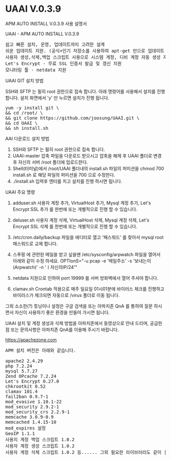 # UAAI V.0.3.9
APM AUTO INSTALL V.0.3.9 사용 설명서

UAAI - APM AUTO INSTALL V.0.3.9
<pre>
쉽고 빠른 설치, 운영, 업데이트까지 고려한 설계
쉬운 업데이트 지원. (공식+인기 저장소를 사용하여 apt-get 만으로 업데이트 완료)
사용자 생성,삭제,백업 스크립트 사용으로 시스템 계정, 디비 계정 자동 생성 지원
Let's Encrypt - 무료 SSL 인증서 발급 및 갱신 지원
모니터링 툴 - netdata 지원
</pre>


UAAI GIT 설치 방법

SSH와 SFTP 는 필히 root 권한으로 접속 합니다.
아래 명령어를 사용해서 설치를 진행 합니다. 설치 화면에서 'y' 만 누르면 설치가 진행 됩니다.
<pre>
yum -y install git \
&& cd /root/ \
&& git clone https://github.com/joosung/UAAI.git \
&& cd UAAI \
&& sh install.sh
</pre>

AAI 다운로드 설치 방법

1. SSH와 SFTP 는 필히 root 권한으로 접속 합니다.
2. UAAI-master 압축 파일을 다운로드 받으시고 압축을 해제 후 UAAI 폴더로 변경 후 자신의 서버 /root 폴더에 업로드한다.
3. Shell(터미널)에서 /root/UAAI 폴더내의 install.sh 파일의 퍼미션을 chmod 700 install.sh 로 해당 파일의 퍼미션을 700 으로 수정한다.
4. ./install.sh 입력후 엔터를 치고 설치를 진행 하시면 됩니다.


UAAI  주요 명령

1. adduser.sh
   사용자 계정 추가, VirtualHost 추가, Mysql 계정 추가, Let's Encrypt SSL 추가 를 한번에 또는 개별적으로 진행 할 수 있습니다.

2. deluser.sh
   사용자 계정 삭제, VirtualHost 삭제, Mysql 계정 삭제, Let's Encrypt SSL 삭제 를 한번에 또는 개별적으로 진행 할 수 있습니다.

3. /etc/cron.daily/backup 파일을 에디터로 열고 '패스워드' 를 찾아서 mysql root 패스워드로 교체 합니다.

4. 스푸핑 에 관련된 메일을 받고 싶을땐 /etc/sysconfig/arpwatch 파일을 열어서 아래와 같이 수정 하세요.
   OPTIonS="-u pcap -e '메일주소' -s '보내는이(Arpwatch)' -n 'ㅣ자신의IP/24'"

5. netdata 지원으로 인하여 port 19999 를 서버 방화벽에서 열어 주셔야 합니다.

6. clamav.sh Crontab 적용으로 매주 일요일 01시01분에 바이러스 체크를 진행하고 바이러스가 체크되면 자동으로 /virus 폴더로 이동 됩니다.


그외 소소한(?) 튜닝이나 설정은 구글 검색을 또는 아파치존 QnA 를 통하여 질문 하시면서 자신이 사용하기 좋은 환경을 만들어 가시면 됩니다.

UAAI 설치 및 계정 생성과 삭제 방법을 아파치존에서 동영상으로 안내 드리며, 궁금한점 또는 문의사항은 아파치존 QnA를 이용해 주시기 바랍니다.

https://apachezone.com

<pre>
APM 설치 버전은 아래와 같습니다.

apache2 2.4.29
php 7.2.24
mysql 5.7.27
Zend OPcache 7.2.24
Let's Encrypt 0.27.0
chkrootkit 0.52
clamav 101.4
fail2ban 0.9.7-1
mod_evasive 1.10.1-22
mod_security 2.9.2-1
mod_security_crs 2.2.9-1
memcache 3.0.9-0.9
memcached 1.4.15-10
mod_expires 설정
GeoIP 1.1.1
사용지 계정 백업 스크립트 1.0.2
사용자 계정 생성 스크립트 1.0.2
사용자 계정 삭제 스크립트 1.0.2 등...... 그외 필요한 라이브러리도 같이 설치가 됩니다.
</pre>

